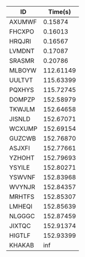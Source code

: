 |ID|Time(s)|
|-|-|
|AXUMWF|0.15874|
|FHCXPO|0.16013|
|HRQJRI|0.16567|
|LVMDNT|0.17087|
|SRASMR|0.20786|
|MLBOYW|112.61149|
|UULTVT|115.63399|
|PQXHYS|115.72745|
|DOMPZP|152.58979|
|TKWJLM|152.64658|
|JISNLD|152.67071|
|WCXUMP|152.69154|
|GUZCWB|152.76870|
|ASJXFI|152.77661|
|YZHOHT|152.79693|
|YSYILE|152.80271|
|YSWVNF|152.83968|
|WVYNJR|152.84357|
|MRHTFS|152.85307|
|LMHEQI|152.85639|
|NLGGGC|152.87459|
|JIXTQC|152.91374|
|HIGTLF|152.93399|
|KHAKAB|inf|
